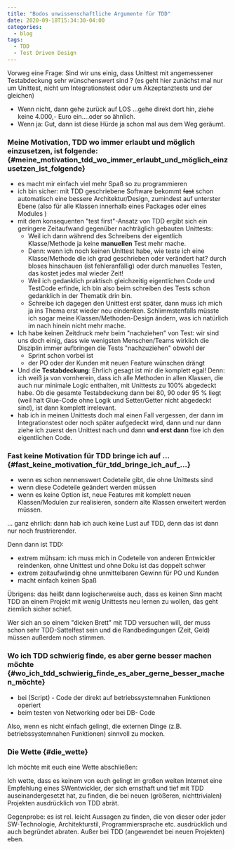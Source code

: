 ```yaml
---
title: "Bodos unwissenschaftliche Argumente für TDD"
date: 2020-09-18T15:34:30-04:00
categories:
  - blog
tags:
  - TDD
  - Test Driven Design
---
```


Vorweg eine Frage: Sind wir uns einig, dass Unittest mit angemessener
Testabdeckung sehr wünschenswert sind ? (es geht hier zunächst mal nur
um Unittest, nicht um Integrationstest oder um Akzeptanztests und der
gleichen)
- Wenn nicht, dann gehe zurück auf LOS ...gehe direkt dort hin, ziehe
keine 4.000,- Euro ein\....oder so ähnlich. 
- Wenn ja: Gut, dann ist diese
Hürde ja schon mal aus dem Weg geräumt.

### Meine Motivation, TDD wo immer erlaubt und möglich einzusetzen, ist folgende: {#meine_motivation_tdd_wo_immer_erlaubt_und_möglich_einzusetzen_ist_folgende}

-   es macht mir einfach viel mehr Spaß so zu programmieren
-   ich bin sicher: mit TDD geschriebene Software bekommt ~~fast~~ schon
    automatisch eine bessere Architektur/Design, zumindest auf unterster
    Ebene (also für alle Klassen innerhalb eines Packages oder eines
    Modules )
-   mit dem konsequenten \"test first\"-Ansatz von TDD ergibt sich ein
    geringere Zeitaufwand gegenüber nachträglich gebauten Unittests:
    -   Weil ich dann während des Schreibens der eigentlich
        Klasse/Methode ja keine **manuellen** Test mehr mache.
    -   Denn: wenn ich noch keinen Unittest habe, wie teste ich eine
        Klasse/Methode die ich grad geschrieben oder verändert hat?
        durch bloses hinschauen (ist fehleranfällig) oder durch
        manuelles Testen, das kostet jedes mal wieder Zeit!
    -   Weil ich gedanklich praktisch gleichzeitig eigentlichen Code und
        TestCode erfinde, ich bin also beim schreiben des Tests schon
        gedanklich in der Thematik drin bin.
    -   Schreibe ich dagegen den Unittest erst später, dann muss ich
        mich ja ins Thema erst wieder neu eindenken. Schlimmstenfalls
        müsste ich sogar meine Klassen/Methoden-Design ändern, was ich
        natürlich im nach hinein nicht mehr mache.
-   Ich habe keinen Zeitdruck mehr beim \"nachziehen\" von Test: wir
    sind uns doch einig, dass wie wenigsten Menschen/Teams wirklich die
    Disziplin immer aufbringen die Tests \"nachzuziehen\" obwohl der
    -   Sprint schon vorbei ist
    -   der PO oder der Kunden mit neuen Feature wünschen drängt
-   Und die **Testabdeckung**: Ehrlich gesagt ist mir die komplett egal!
    Denn: ich weiß ja von vornherein, dass ich alle Methoden in allen
    Klassen, die auch nur minimale Logic enthalten, mit Unittests zu
    100% abgedeckt habe. Ob die gesamte Testabdeckung dann bei 80, 90
    oder 95 % liegt (weil halt Glue-Code ohne Logik und Setter/Getter
    nicht abgedeckt sind), ist dann komplett irrelevant.
-   hab ich in meinen Unittests doch mal einen Fall vergessen, der dann
    im Integrationstest oder noch später aufgedeckt wird, dann und nur
    dann ziehe ich zuerst den Unittest nach und dann **und erst dann**
    fixe ich den eigentlichen Code.

### Fast keine Motivation für TDD bringe ich auf \... {#fast_keine_motivation_für_tdd_bringe_ich_auf_...}

-   wenn es schon nennenswert Codeteile gibt, die ohne Unittests sind
-   wenn diese Codeteile geändert werden müssen
-   wenn es keine Option ist, neue Features mit komplett neuen
    Klassen/Modulen zur realisieren, sondern alte Klassen erweitert
    werden müssen.

\... ganz ehrlich: dann hab ich auch keine Lust auf TDD, denn das ist
dann nur noch frustrierender.

Denn dann ist TDD:

-   extrem mühsam: ich muss mich in Codeteile von anderen Entwickler
    reindenken, ohne Unittest und ohne Doku ist das doppelt schwer
-   extrem zeitaufwändig ohne unmittelbaren Gewinn für PO und Kunden
-   macht einfach keinen Spaß

Übrigens: das heißt dann logischerweise auch, dass es keinen Sinn macht
TDD an einem Projekt mit wenig Unittests neu lernen zu wollen, das geht
ziemlich sicher schief.

Wer sich an so einem \"dicken Brett\" mit TDD versuchen will, der muss
schon sehr TDD-Sattelfest sein und die Randbedingungen (Zeit, Geld)
müssen außerdem noch stimmen.

### Wo ich TDD schwierig finde, es aber gerne besser machen möchte {#wo_ich_tdd_schwierig_finde_es_aber_gerne_besser_machen_möchte}

-   bei (Script) - Code der direkt auf betriebssystemnahen Funktionen
    operiert
-   beim testen von Networking oder bei DB- Code

Also, wenn es nicht einfach gelingt, die externen Dinge (z.B.
betriebssystemnahen Funktionen) sinnvoll zu mocken.

### Die Wette {#die_wette}

Ich möchte mit euch eine Wette abschließen:

Ich wette, dass es keinem von euch gelingt im großen weiten Internet
eine Empfehlung eines SWentwickler, der sich ernsthaft und tief mit TDD
auseinandergesetzt hat, zu finden, die bei neuen (größeren,
nichttrivialen) Projekten ausdrücklich von TDD abrät.

Gegenprobe: es ist rel. leicht Aussagen zu finden, die von dieser oder
jeder SW-Technologie, Architekturstil, Programmiersprache etc.
ausdrücklich und auch begründet abraten. Außer bei TDD (angewendet bei
neuen Projekten) eben.
